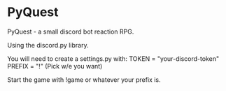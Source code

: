 # PyQuest

PyQuest - a small discord bot reaction RPG.

Using the discord.py library.

You will need to create a settings.py with:
TOKEN = "your-discord-token"
PREFIX = "!" (Pick w/e you want)


Start the game with !game or whatever your prefix is.
